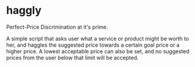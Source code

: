 haggly
======

Perfect-Price Discrimination at it's prime.

A simple script that asks user what a service or product might be worth to her, and haggles the suggested price towards a certain goal price or a higher price. A lowest acceptable price can also be set, and no suggested prices from the user below that limit will be accepted.
